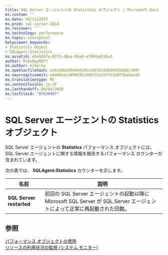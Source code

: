 ```yaml
---
title: SQL Server エージェントの Statistics オブジェクト | Microsoft Docs
ms.custom: ''
ms.date: 06/13/2017
ms.prod: sql-server-2014
ms.reviewer: ''
ms.technology: performance
ms.topic: conceptual
helpviewer_keywords:
- Statistics object
- SQLAgent:Statistics
ms.assetid: ebe92bfa-0721-48aa-9ba6-e7904ad265a1
author: MikeRayMSFT
ms.author: mikeray
ms.openlocfilehash: e36148bd2584dd145c16f3615d50d91b69bc399f
ms.sourcegitcommit: ad4d92dce894592a259721a1571b1d8736abacdb
ms.translationtype: MT
ms.contentlocale: ja-JP
ms.lasthandoff: 08/04/2020
ms.locfileid: "87639467"
---
```

# <a name="sql-server-agent-statistics-object"></a>SQL Server エージェントの Statistics オブジェクト
  SQL Server エージェントの **Statistics** パフォーマンス オブジェクトには、SQL Server エージェントに関する情報を報告するパフォーマンス カウンターが含まれています。  
  
 次の表では、 **SQLAgent:Statistics** カウンターを示します。  
  
|名前|説明|  
|----------|-----------------|  
|**SQL Server restarted**|前回の SQL Server エージェントの起動以降に Microsoft SQL Server が SQL Server エージェントによって正常に再起動された回数。|  
  
## <a name="see-also"></a>参照  
 [パフォーマンス オブジェクトの使用](../../ssms/agent/use-performance-objects.md)   
 [リソースの利用状況の監視 &#40;システム モニター&#41;](monitor-resource-usage-system-monitor.md)  
  
  
